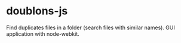 doublons-js
===========

Find duplicates files in a folder (search files with similar names). GUI application with node-webkit.
